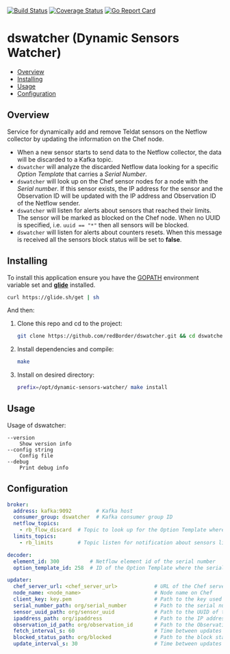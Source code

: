 [![Build Status](https://travis-ci.org/redBorder/dswatcher.svg?branch=master)](https://travis-ci.org/redBorder/dswatcher)
[![Coverage Status](https://coveralls.io/repos/github/redBorder/dswatcher/badge.svg?branch=master)](https://coveralls.io/github/redBorder/dswatcher?branch=master)
[![Go Report Card](https://goreportcard.com/badge/github.com/redBorder/dswatcher)](https://goreportcard.com/report/github.com/redBorder/dswatcher)

# dswatcher (Dynamic Sensors Watcher)

* [Overview](#overview)
* [Installing](#installing)
* [Usage](#usage)
* [Configuration](#configuration)

## Overview

Service for dynamically add and remove Teldat sensors on the Netflow collector
by updating the information on the Chef node.

- When a new sensor starts to send data to the Netflow collector, the data will
be discarded to a Kafka topic.
- `dswatcher` will analyze the discarded Netflow data looking for
a specific *Option Template* that carries a *Serial Number*.
- `dswatcher` will look up on the Chef sensor nodes for a
node with the *Serial number*. If this sensor exists, the IP address for the
sensor and the Observation ID will be updated with the IP address and Observation
ID of the Netflow sender.
- `dswatcher` will listen for alerts about sensors that reached
their limits. The sensor will be marked as blocked on the Chef node. When no
UUID is specified, i.e. `uuid == "*"` then all sensors will be blocked.
- `dswatcher` will listen for alerts about counters resets. When this message
is received all the sensors block status will be set to **false**.

## Installing

To install this application ensure you have the
[GOPATH](https://golang.org/doc/code.html#GOPATH) environment variable set and
**[glide](https://glide.sh/)** installed.

```bash
curl https://glide.sh/get | sh
```

And then:

1. Clone this repo and cd to the project:

    ```bash
    git clone https://github.com/redBorder/dswatcher.git && cd dswatcher
    ```
2. Install dependencies and compile:

    ```bash
    make
    ```
3. Install on desired directory:

    ```bash
    prefix=/opt/dynamic-sensors-watcher/ make install
    ```

## Usage

Usage of dswatcher:

```
--version
    Show version info
--config string
    Config file
--debug
    Print debug info
```

## Configuration

```yaml
broker:
  address: kafka:9092        # Kafka host
  consumer_group: dswatcher  # Kafka consumer group ID
  netflow_topics:
    - rb_flow_discard  # Topic to look up for the Option Template where the serial number is
  limits_topics:
    - rb_limits        # Topic listen for notification about sensors limits

decoder:
  element_id: 300          # Netflow element id of the serial number
  option_template_id: 258  # ID of the Option Template where the serial number is

updater:
  chef_server_url: <chef_server_url>            # URL of the Chef server
  node_name: <node_name>                        # Node name on Chef
  client_key: key.pem                           # Path to the key used for Chef authorization
  serial_number_path: org/serial_number         # Path to the serial number of the sensor on Chef
  sensor_uuid_path: org/sensor_uuid             # Path to the UUID of the sensor on Chef
  ipaddress_path: org/ipaddress                 # Path to the IP address of the sensor to update
  observation_id_path: org/observation_id       # Path to the Observation Domain ID to update
  fetch_interval_s: 60                          # Time between updates of the internal sensors database
  blocked_status_path: org/blocked              # Path to the block status
  update_interval_s: 30                         # Time between updates of the Chef node
```
